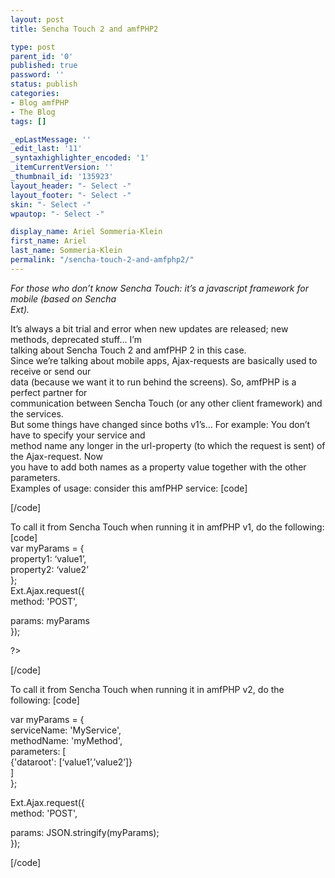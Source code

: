 ```yaml
---
layout: post
title: Sencha Touch 2 and amfPHP2

type: post
parent_id: '0'
published: true
password: ''
status: publish
categories:
- Blog amfPHP
- The Blog
tags: []

_epLastMessage: ''
_edit_last: '11'
_syntaxhighlighter_encoded: '1'
_itemCurrentVersion: ''
_thumbnail_id: '135923'
layout_header: "- Select -"
layout_footer: "- Select -"
skin: "- Select -"
wpautop: "- Select -"

display_name: Ariel Sommeria-Klein
first_name: Ariel
last_name: Sommeria-Klein
permalink: "/sencha-touch-2-and-amfphp2/"
---
```




_For those who don’t know Sencha
Touch: it’s a javascript framework for mobile (based on Sencha_  
_Ext)._

It’s always a bit trial and error when new updates are released; new methods, deprecated stuff... I’m  
talking about Sencha Touch 2 and amfPHP 2 in this case.  
Since we’re talking about mobile apps, Ajax-requests are basically used to receive or send our  
data (because we want it to run behind the screens). So, amfPHP is a perfect partner for  
communication between Sencha Touch (or any other client framework) and the services.  
But some things have changed since boths v1’s... For
example: You don’t have to specify your service and  
method name any longer in the url-property (to which the request is sent) of the Ajax-request. Now  
you have to add both names as a property value together with the other parameters.  
Examples of
usage: 
consider this amfPHP
service: 
[code]  
<!--?php class MyService{ function myMethod($data){ // do something with property1 } } ?-->

[/code]

To call it from Sencha Touch when running it in amfPHP v1, do the
following: 
[code]  
var myParams = {  
property1: ‘value1’,  
property2: ‘value2’  
};  
Ext.Ajax.request({  
method: 'POST',  

params: myParams  
});

?>

[/code]

To call it from Sencha Touch when running it in amfPHP v2, do the
following: 
[code]

var myParams = {  
serviceName: 'MyService',  
methodName: 'myMethod',  
parameters: [  
{'dataroot': [‘value1’,’value2’]}  
]  
};

Ext.Ajax.request({  
method: 'POST',  

params: JSON.stringify(myParams);  
});

[/code]
